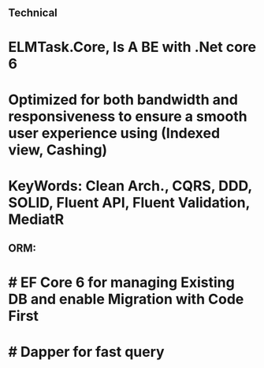 ## Technical 
# ELMTask.Core, Is A BE with .Net core 6 
# Optimized for both bandwidth and responsiveness to ensure a smooth user experience using (Indexed view, Cashing)
# KeyWords: Clean Arch., CQRS, DDD, SOLID, Fluent API, Fluent Validation, MediatR
## ORM: 
#    # EF Core 6 for managing Existing DB and enable Migration with Code First 
#    # Dapper for fast query

